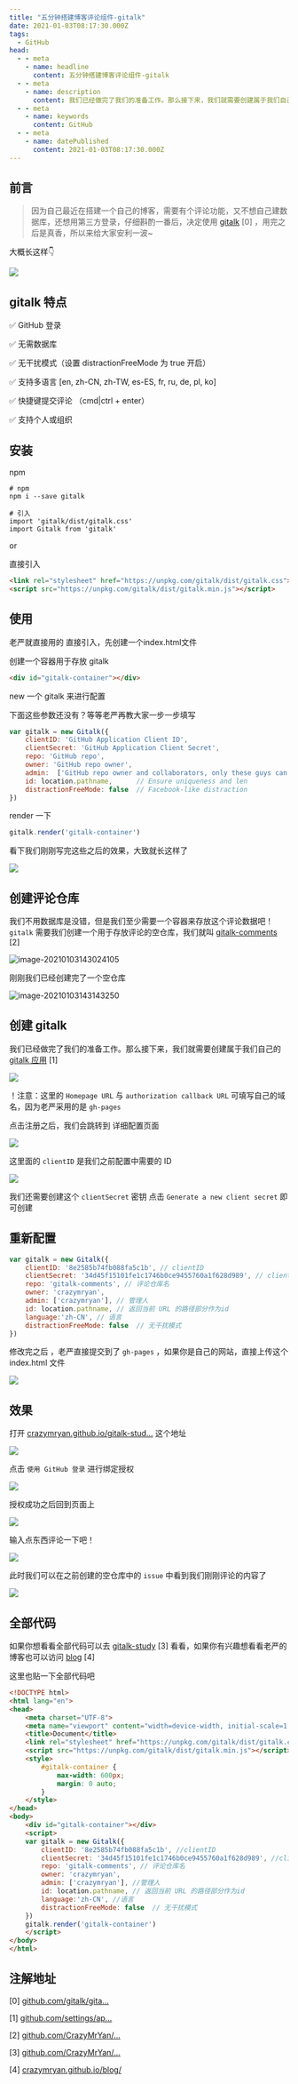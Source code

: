 ```yaml
---
title: "五分钟搭建博客评论组件-gitalk"
date: 2021-01-03T08:17:30.000Z
tags: 
  - GitHub
head:
  - - meta
    - name: headline
      content: 五分钟搭建博客评论组件-gitalk
  - - meta
    - name: description
      content: 我们已经做完了我们的准备工作。那么接下来，我们就需要创建属于我们自己的 gitalk 应用 [1]
  - - meta
    - name: keywords
      content: GitHub
  - - meta
    - name: datePublished
      content: 2021-01-03T08:17:30.000Z
---
```


前言
--

> 因为自己最近在搭建一个自己的博客，需要有个评论功能，又不想自己建数据库，还想用第三方登录，仔细斟酌一番后，决定使用 [gitalk](https://github.com/gitalk/gitalk/ "https://github.com/gitalk/gitalk/") \[0\] ，用完之后是真香，所以来给大家安利一波~

大概长这样👇

![](../public/images/c9623783354745ec9e5da1d0fbee25a2~tplv-k3u1fbpfcp-zoom-in-crop-mark:1512:0:0:0.webp)

gitalk 特点
---------

✅ GitHub 登录

✅ 无需数据库

✅ 无干扰模式（设置 distractionFreeMode 为 true 开启）

✅ 支持多语言 \[en, zh-CN, zh-TW, es-ES, fr, ru, de, pl, ko\]

✅ 快捷键提交评论 （cmd|ctrl + enter）

✅ 支持个人或组织

安装
--

npm

```shell
# npm
npm i --save gitalk

# 引入
import 'gitalk/dist/gitalk.css'
import Gitalk from 'gitalk'
```

or

直接引入

```html
<link rel="stylesheet" href="https://unpkg.com/gitalk/dist/gitalk.css">
<script src="https://unpkg.com/gitalk/dist/gitalk.min.js"></script>
```

使用
--

老严就直接用的 直接引入，先创建一个index.html文件

创建一个容器用于存放 gitalk

```html
<div id="gitalk-container"></div>
```

new 一个 gitalk 来进行配置

下面这些参数还没有？等等老严再教大家一步一步填写

```js
var gitalk = new Gitalk({
    clientID: 'GitHub Application Client ID',
    clientSecret: 'GitHub Application Client Secret',
    repo: 'GitHub repo',
    owner: 'GitHub repo owner',
    admin:  ['GitHub repo owner and collaborators, only these guys can initialize github issues'],
    id: location.pathname,      // Ensure uniqueness and len
    distractionFreeMode: false  // Facebook-like distraction
})
```

render 一下

```js
gitalk.render('gitalk-container')
```

看下我们刚刚写完这些之后的效果，大致就长这样了

![](../public/images/4ee0b295612b4d9999ecba9910321bc9~tplv-k3u1fbpfcp-zoom-in-crop-mark:1512:0:0:0.webp)

创建评论仓库
------

我们不用数据库是没错，但是我们至少需要一个容器来存放这个评论数据吧！`gitalk` 需要我们创建一个用于存放评论的空仓库，我们就叫 [gitalk-comments](https://github.com/CrazyMrYan/gitalk-comments "https://github.com/CrazyMrYan/gitalk-comments") \[2\]

![image-20210103143024105](../public/images/eea70fdbe0ba4791b44203b752bf483d~tplv-k3u1fbpfcp-zoom-in-crop-mark:1512:0:0:0.webp)

刚刚我们已经创建完了一个空仓库

![image-20210103143143250](../public/images/795a7c981d9647f9b2747bc57798d20e~tplv-k3u1fbpfcp-zoom-in-crop-mark:1512:0:0:0.webp)

创建 gitalk
---------

我们已经做完了我们的准备工作。那么接下来，我们就需要创建属于我们自己的 [gitalk 应用](https://github.com/settings/applications/new "https://github.com/settings/applications/new") \[1\]

![](../public/images/97efdb91d5604bf09afd355387059b61~tplv-k3u1fbpfcp-zoom-in-crop-mark:1512:0:0:0.webp)

！注意：这里的 `Homepage URL` 与 `authorization callback URL` 可填写自己的域名，因为老严采用的是 `gh-pages`

点击注册之后，我们会跳转到 详细配置页面

![](../public/images/e85b2f2d65054e689ab2894de453fca9~tplv-k3u1fbpfcp-zoom-in-crop-mark:1512:0:0:0.webp)

这里面的 `clientID` 是我们之前配置中需要的 ID

![](../public/images/118377418bf14345b57da6c7dd9ed74d~tplv-k3u1fbpfcp-zoom-in-crop-mark:1512:0:0:0.webp)

我们还需要创建这个 `clientSecret` 密钥 点击 `Generate a new client secret` 即可创建

重新配置
----

```js
var gitalk = new Gitalk({
    clientID: '8e2585b74fb088fa5c1b', // clientID 
    clientSecret: '34d45f15101fe1c1746b0ce9455760a1f628d989', // clientSecret
    repo: 'gitalk-comments', // 评论仓库名
    owner: 'crazymryan',
    admin: ['crazymryan'], // 管理人
    id: location.pathname, // 返回当前 URL 的路径部分作为id
    language:'zh-CN', // 语言
    distractionFreeMode: false  // 无干扰模式
})
```

修改完之后 ，老严直接提交到了 `gh-pages` ，如果你是自己的网站，直接上传这个 index.html 文件

![](../public/images/cd1cf6f47a4d4564b7b0530df0a38301~tplv-k3u1fbpfcp-zoom-in-crop-mark:1512:0:0:0.webp)

效果
--

打开 [crazymryan.github.io/gitalk-stud…](https://crazymryan.github.io/gitalk-study/ "https://crazymryan.github.io/gitalk-study/") 这个地址

![](../public/images/5ba842c018f940fb8c824dbcf56481be~tplv-k3u1fbpfcp-zoom-in-crop-mark:1512:0:0:0.webp)

点击 `使用 GitHub 登录` 进行绑定授权

![](../public/images/6e27f7a36e594ff095bfdb6917866d4f~tplv-k3u1fbpfcp-zoom-in-crop-mark:1512:0:0:0.webp)

授权成功之后回到页面上

![](../public/images/8258c8f0d2e44763b8f894b7f42edeba~tplv-k3u1fbpfcp-zoom-in-crop-mark:1512:0:0:0.webp)

输入点东西评论一下吧！

![](../public/images/937acbb061db45f785905c4ab996795d~tplv-k3u1fbpfcp-zoom-in-crop-mark:1512:0:0:0.webp)

此时我们可以在之前创建的空仓库中的 `issue` 中看到我们刚刚评论的内容了

![](../public/images/77ba1e4c4aba4289b9ec954ee2b534c5~tplv-k3u1fbpfcp-zoom-in-crop-mark:1512:0:0:0.webp)

全部代码
----

如果你想看看全部代码可以去 [gitalk-study](https://github.com/CrazyMrYan/gitalk-study/tree/gh-pages "https://github.com/CrazyMrYan/gitalk-study/tree/gh-pages") \[3\] 看看，如果你有兴趣想看看老严的博客也可以访问 [blog](https://crazymryan.github.io/blog/ "https://crazymryan.github.io/blog/") \[4\]

这里也贴一下全部代码吧

```html
<!DOCTYPE html>
<html lang="en">
<head>
    <meta charset="UTF-8">
    <meta name="viewport" content="width=device-width, initial-scale=1.0">
    <title>Document</title>
    <link rel="stylesheet" href="https://unpkg.com/gitalk/dist/gitalk.css">
    <script src="https://unpkg.com/gitalk/dist/gitalk.min.js"></script>
    <style>
        #gitalk-container {
            max-width: 600px;
            margin: 0 auto;
        }
    </style>
</head>
<body>
    <div id="gitalk-container"></div>
    <script>
    var gitalk = new Gitalk({
        clientID: '8e2585b74fb088fa5c1b', //clientID 
        clientSecret: '34d45f15101fe1c1746b0ce9455760a1f628d989', //clientSecret
        repo: 'gitalk-comments', // 评论仓库名
        owner: 'crazymryan',
        admin: ['crazymryan'], //管理人
        id: location.pathname, // 返回当前 URL 的路径部分作为id
        language:'zh-CN', //语言
        distractionFreeMode: false  // 无干扰模式
    })
    gitalk.render('gitalk-container')
    </script>
</body>
</html>
```

注解地址
----

\[0\] [github.com/gitalk/gita…](https://github.com/gitalk/gitalk/ "https://github.com/gitalk/gitalk/")

\[1\] [github.com/settings/ap…](https://github.com/settings/applications/new "https://github.com/settings/applications/new")

\[2\] [github.com/CrazyMrYan/…](https://github.com/CrazyMrYan/gitalk-comments "https://github.com/CrazyMrYan/gitalk-comments")

\[3\] [github.com/CrazyMrYan/…](https://github.com/CrazyMrYan/gitalk-study/tree/gh-pages "https://github.com/CrazyMrYan/gitalk-study/tree/gh-pages")

\[4\] [crazymryan.github.io/blog/](https://crazymryan.github.io/blog/ "https://crazymryan.github.io/blog/")
